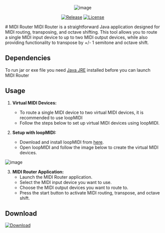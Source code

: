 <div align="center">

![image](https://github.com/serifpersia/midi-router/assets/62844718/42d15a0e-0f88-457e-827e-d34e810d6b3e)

  [![Release](https://img.shields.io/github/release/serifpersia/midi-router.svg?style=flat-square)](https://github.com/serifpersia/midi-router/releases)
  [![License](https://img.shields.io/github/license/serifpersia/midi-router?color=blue&style=flat-square)](https://raw.githubusercontent.com/serifpersia/midi-router/master/LICENSE)
</div>
# MIDI Router
MIDI Router is a straightforward Java application designed for MIDI routing, transposing, and octave shifting. This tool allows you to route a single MIDI input device to up to two MIDI output devices, while also providing functionality to transpose by +/- 1 semitone and octave shift.

## Dependencies
To run jar or exe file you need [Java JRE](https://adoptium.net/temurin/releases/?os=windows&arch=aarch64&package=jre&version=17) installed before you can launch MIDI Router
## Usage

1. **Virtual MIDI Devices:**
   - To route a single MIDI device to two virtual MIDI devices, it is recommended to use loopMIDI
   - Follow the steps below to set up virtual MIDI devices using loopMIDI.

2. **Setup with loopMIDI:**
   - Download and install loopMIDI from [here](https://www.tobias-erichsen.de/software/loopmidi.html).
   - Open loopMIDI and follow the image below to create the virtual MIDI devices.

![image](https://github.com/serifpersia/midi-router/assets/62844718/822d4d26-7a22-494c-af21-ff94b42f22ba)

3. **MIDI Router Application:**
   - Launch the MIDI Router application.
   - Select the MIDI input device you want to use.
   - Choose the MIDI output devices you want to route to.
   - Press the start button to activate MIDI routing, transpose, and octave shift.

## Download
  [![Download](https://img.shields.io/github/release/serifpersia/midi-router.svg?style=flat-square)](https://github.com/serifpersia/midi-router/releases)
